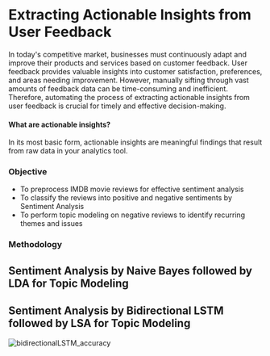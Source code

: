 # Extracting Actionable Insights from User Feedback
In today's competitive market, businesses must continuously adapt and improve their products and services based on customer feedback. User feedback provides valuable insights into customer satisfaction, preferences, and areas needing improvement. However, manually sifting through vast amounts of feedback data can be time-consuming and inefficient. Therefore, automating the process of extracting  actionable insights from user feedback is crucial for timely and effective decision-making. 

#### What are actionable insights?
In its most basic form, actionable insights are meaningful findings that result from raw data in your analytics tool.

### Objective
<ul>
<li>To preprocess IMDB movie reviews for effective sentiment analysis</li>
<li>To classify the reviews into positive and negative sentiments by Sentiment Analysis</li>
<li>To perform topic modeling on negative reviews to identify recurring themes and issues</li>
</ul>

### Methodology
## Sentiment Analysis by Naive Bayes followed by LDA for Topic Modeling
## Sentiment Analysis by Bidirectional LSTM followed by LSA for Topic Modeling
![bidirectionalLSTM_accuracy](https://github.com/user-attachments/assets/548099d5-2168-4075-8c4a-885a4f9601fe)
